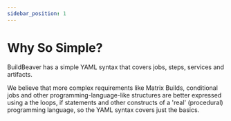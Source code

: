 ```yaml
---
sidebar_position: 1
---
```


# Why So Simple?

BuildBeaver has a simple YAML syntax that covers jobs, steps, services and artifacts.

We believe that more complex requirements like Matrix Builds, conditional jobs and other
programming-language-like structures are better expressed using a the loops, if statements
and other constructs of a 'real' (procedural) programming language, so the YAML syntax covers just the basics.
